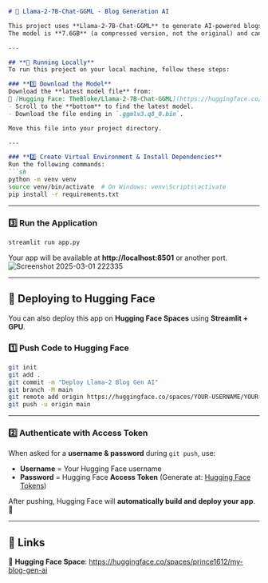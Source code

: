  

```md
# 🦙 Llama-2-7B-Chat-GGML - Blog Generation AI  

This project uses **Llama-2-7B-Chat-GGML** to generate AI-powered blogs based on user input.  
The model is **7.6GB** (a compressed version, not the original) and can be downloaded from **Hugging Face**.  

---

## **🚀 Running Locally**  
To run this project on your local machine, follow these steps:  

### **1️⃣ Download the Model**  
Download the **latest model file** from:  
🔗 [Hugging Face: TheBloke/Llama-2-7B-Chat-GGML](https://huggingface.co/TheBloke/Llama-2-7B-Chat-GGML/tree/main)  
- Scroll to the **bottom** to find the latest model.  
- Download the file ending in `.ggmlv3.q8_0.bin`.  

Move this file into your project directory.  

---

### **2️⃣ Create Virtual Environment & Install Dependencies**  
Run the following commands:  
```sh
python -m venv venv
source venv/bin/activate  # On Windows: venv\Scripts\activate
pip install -r requirements.txt
```

---

### **3️⃣ Run the Application**  
```sh
streamlit run app.py
```
Your app will be available at **http://localhost:8501** or another port.  
![Screenshot 2025-03-01 222335](https://github.com/user-attachments/assets/f4de5b09-031e-49c6-9ce8-207483b2d6cd)

---

## **🚀 Deploying to Hugging Face**  
You can also deploy this app on **Hugging Face Spaces** using **Streamlit + GPU**.  

### **1️⃣ Push Code to Hugging Face**  
```sh
git init
git add .
git commit -m "Deploy Llama-2 Blog Gen AI"
git branch -M main
git remote add origin https://huggingface.co/spaces/YOUR-USERNAME/YOUR-SPACE-NAME
git push -u origin main
```

---

### **2️⃣ Authenticate with Access Token**  
When asked for a **username & password** during `git push`, use:  
- **Username** = Your Hugging Face username  
- **Password** = Hugging Face **Access Token** (Generate at: [Hugging Face Tokens](https://huggingface.co/settings/tokens))  

After pushing, Hugging Face will **automatically build and deploy your app**. 🚀  

---

## **🔗 Links**  
🔹 **Hugging Face Space**: https://huggingface.co/spaces/prince1612/my-blog-gen-ai 


